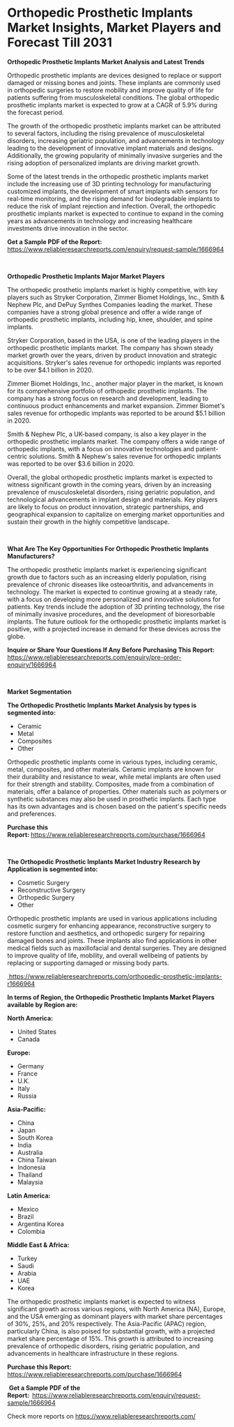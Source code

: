 <p><h1>Orthopedic Prosthetic Implants Market Insights, Market Players and Forecast Till 2031</h1></p><p><strong>Orthopedic Prosthetic Implants Market Analysis and Latest Trends</strong></p>
<p><p>Orthopedic prosthetic implants are devices designed to replace or support damaged or missing bones and joints. These implants are commonly used in orthopedic surgeries to restore mobility and improve quality of life for patients suffering from musculoskeletal conditions. The global orthopedic prosthetic implants market is expected to grow at a CAGR of 5.9% during the forecast period.</p><p>The growth of the orthopedic prosthetic implants market can be attributed to several factors, including the rising prevalence of musculoskeletal disorders, increasing geriatric population, and advancements in technology leading to the development of innovative implant materials and designs. Additionally, the growing popularity of minimally invasive surgeries and the rising adoption of personalized implants are driving market growth.</p><p>Some of the latest trends in the orthopedic prosthetic implants market include the increasing use of 3D printing technology for manufacturing customized implants, the development of smart implants with sensors for real-time monitoring, and the rising demand for biodegradable implants to reduce the risk of implant rejection and infection. Overall, the orthopedic prosthetic implants market is expected to continue to expand in the coming years as advancements in technology and increasing healthcare investments drive innovation in the sector.</p></p>
<p><strong>Get a Sample PDF of the Report:&nbsp;</strong> <a href="https://www.reliableresearchreports.com/enquiry/request-sample/1666964">https://www.reliableresearchreports.com/enquiry/request-sample/1666964</a></p>
<p>&nbsp;</p>
<p><strong>Orthopedic Prosthetic Implants Major Market Players</strong></p>
<p><p>The orthopedic prosthetic implants market is highly competitive, with key players such as Stryker Corporation, Zimmer Biomet Holdings, Inc., Smith & Nephew Plc, and DePuy Synthes Companies leading the market. These companies have a strong global presence and offer a wide range of orthopedic prosthetic implants, including hip, knee, shoulder, and spine implants.</p><p>Stryker Corporation, based in the USA, is one of the leading players in the orthopedic prosthetic implants market. The company has shown steady market growth over the years, driven by product innovation and strategic acquisitions. Stryker's sales revenue for orthopedic implants was reported to be over $4.1 billion in 2020.</p><p>Zimmer Biomet Holdings, Inc., another major player in the market, is known for its comprehensive portfolio of orthopedic prosthetic implants. The company has a strong focus on research and development, leading to continuous product enhancements and market expansion. Zimmer Biomet's sales revenue for orthopedic implants was reported to be around $5.1 billion in 2020.</p><p>Smith & Nephew Plc, a UK-based company, is also a key player in the orthopedic prosthetic implants market. The company offers a wide range of orthopedic implants, with a focus on innovative technologies and patient-centric solutions. Smith & Nephew's sales revenue for orthopedic implants was reported to be over $3.6 billion in 2020.</p><p>Overall, the global orthopedic prosthetic implants market is expected to witness significant growth in the coming years, driven by an increasing prevalence of musculoskeletal disorders, rising geriatric population, and technological advancements in implant design and materials. Key players are likely to focus on product innovation, strategic partnerships, and geographical expansion to capitalize on emerging market opportunities and sustain their growth in the highly competitive landscape.</p></p>
<p>&nbsp;</p>
<p><strong>What Are The Key Opportunities For Orthopedic Prosthetic Implants Manufacturers?</strong></p>
<p><p>The orthopedic prosthetic implants market is experiencing significant growth due to factors such as an increasing elderly population, rising prevalence of chronic diseases like osteoarthritis, and advancements in technology. The market is expected to continue growing at a steady rate, with a focus on developing more personalized and innovative solutions for patients. Key trends include the adoption of 3D printing technology, the rise of minimally invasive procedures, and the development of bioresorbable implants. The future outlook for the orthopedic prosthetic implants market is positive, with a projected increase in demand for these devices across the globe.</p></p>
<p><strong>Inquire or Share Your Questions If Any Before Purchasing This Report:</strong> <a href="https://www.reliableresearchreports.com/enquiry/pre-order-enquiry/1666964">https://www.reliableresearchreports.com/enquiry/pre-order-enquiry/1666964</a></p>
<p>&nbsp;</p>
<p><strong>Market Segmentation</strong></p>
<p><strong>The Orthopedic Prosthetic Implants Market Analysis by types is segmented into:</strong></p>
<p><ul><li>Ceramic</li><li>Metal</li><li>Composites</li><li>Other</li></ul></p>
<p><p>Orthopedic prosthetic implants come in various types, including ceramic, metal, composites, and other materials. Ceramic implants are known for their durability and resistance to wear, while metal implants are often used for their strength and stability. Composites, made from a combination of materials, offer a balance of properties. Other materials such as polymers or synthetic substances may also be used in prosthetic implants. Each type has its own advantages and is chosen based on the patient's specific needs and preferences.</p></p>
<p><strong>Purchase this Report:&nbsp;</strong><a href="https://www.reliableresearchreports.com/purchase/1666964">https://www.reliableresearchreports.com/purchase/1666964</a></p>
<p>&nbsp;</p>
<p><strong>The Orthopedic Prosthetic Implants Market Industry Research by Application is segmented into:</strong></p>
<p><ul><li>Cosmetic Surgery</li><li>Reconstructive Surgery</li><li>Orthopedic Surgery</li><li>Other</li></ul></p>
<p><p>Orthopedic prosthetic implants are used in various applications including cosmetic surgery for enhancing appearance, reconstructive surgery to restore function and aesthetics, and orthopedic surgery for repairing damaged bones and joints. These implants also find applications in other medical fields such as maxillofacial and dental surgeries. They are designed to improve quality of life, mobility, and overall wellbeing of patients by replacing or supporting damaged or missing body parts.</p></p>
<p><a href="https://www.reliableresearchreports.com/orthopedic-prosthetic-implants-r1666964">&nbsp;https://www.reliableresearchreports.com/orthopedic-prosthetic-implants-r1666964</a></p>
<p><strong>In terms of Region, the Orthopedic Prosthetic Implants Market Players available by Region are:</strong></p>
<p>
    <p> <strong> North America: </strong>
        <ul>
            <li>United States</li>
            <li>Canada</li>
        </ul>
        </p> 
    <p> <strong> Europe: </strong>
        <ul>
            <li>Germany</li>
            <li>France</li>
            <li>U.K.</li>
            <li>Italy</li>
            <li>Russia</li>
        </ul>
        </p> 
    <p> <strong> Asia-Pacific: </strong>
        <ul>
            <li>China</li>
            <li>Japan</li>
            <li>South Korea</li>
            <li>India</li>
            <li>Australia</li>
            <li>China Taiwan</li>
            <li>Indonesia</li>
            <li>Thailand</li>
            <li>Malaysia</li>
        </ul>
        </p> 
    <p> <strong> Latin America: </strong>
        <ul>
            <li>Mexico</li>
            <li>Brazil</li>
            <li>Argentina Korea</li>
            <li>Colombia</li>
        </ul>
        </p> 
    <p> <strong> Middle East & Africa: </strong>
        <ul>
            <li>Turkey</li>
            <li>Saudi</li>
            <li>Arabia</li>
            <li>UAE</li>
            <li>Korea</li>
        </ul>
    </p>
    </p>
<p><p>The orthopedic prosthetic implants market is expected to witness significant growth across various regions, with North America (NA), Europe, and the USA emerging as dominant players with market share percentages of 30%, 25%, and 20% respectively. The Asia-Pacific (APAC) region, particularly China, is also poised for substantial growth, with a projected market share percentage of 15%. This growth is attributed to increasing prevalence of orthopedic disorders, rising geriatric population, and advancements in healthcare infrastructure in these regions.</p></p>
<p><strong>Purchase this Report: </strong><a href="https://www.reliableresearchreports.com/purchase/1666964">https://www.reliableresearchreports.com/purchase/1666964</a></p>
<p>&nbsp;<strong>Get a Sample PDF of the Report:&nbsp;&nbsp;</strong><a href="https://www.reliableresearchreports.com/enquiry/request-sample/1666964">https://www.reliableresearchreports.com/enquiry/request-sample/1666964</a></p>
<p><strong></strong></p>
<p>Check more reports on <a href="https://www.reliableresearchreports.com/">https://www.reliableresearchreports.com/</a></p>
